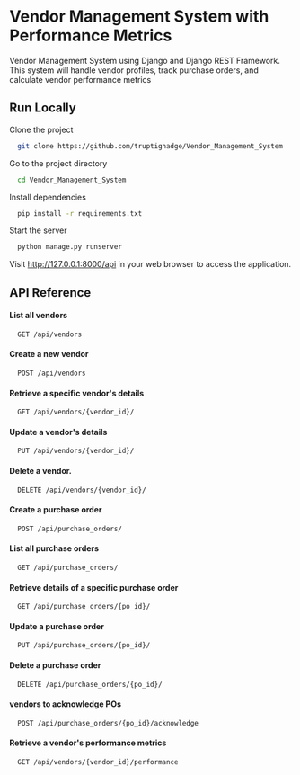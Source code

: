 
# Vendor Management System with Performance Metrics

Vendor Management System using Django and Django REST Framework. This
system will handle vendor profiles, track purchase orders, and calculate vendor performance
metrics

## Run Locally

Clone the project

```bash
  git clone https://github.com/truptighadge/Vendor_Management_System
```

Go to the project directory

```bash
  cd Vendor_Management_System
```

Install dependencies

```bash
  pip install -r requirements.txt
```

Start the server

```bash
  python manage.py runserver
```
Visit http://127.0.0.1:8000/api in your web browser to access the application.

## API Reference

#### List all vendors

```http
  GET /api/vendors
```
#### Create a new vendor

```http
  POST /api/vendors
```

#### Retrieve a specific vendor's details

```http
  GET /api/vendors/{vendor_id}/
```

####  Update a vendor's details
```http
  PUT /api/vendors/{vendor_id}/
```

####  Delete a vendor.
```http
  DELETE /api/vendors/{vendor_id}/
```

#### Create a purchase order
```http
  POST /api/purchase_orders/
```

#### List all purchase orders
```http
  GET /api/purchase_orders/
```

#### Retrieve details of a specific purchase order
```http
  GET /api/purchase_orders/{po_id}/
```

####  Update a purchase order
```http
  PUT /api/purchase_orders/{po_id}/
```

####   Delete a purchase order
```http
  DELETE /api/purchase_orders/{po_id}/
```

####   vendors to acknowledge POs
```http
  POST /api/purchase_orders/{po_id}/acknowledge
```

####    Retrieve a vendor's performance metrics
```http
  GET /api/vendors/{vendor_id}/performance
```